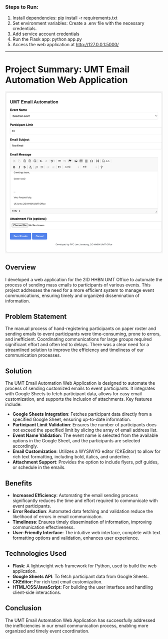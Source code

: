 ### Steps to Run:
1. Install dependencies: pip install -r requirements.txt
2. Set environment variables: Create a .env file with the necessary credentials.
3. Add service account credentials
4. Run the Flask app: python app.py
5. Access the web application at http://127.0.0.1:5000/
-----
# Project Summary: UMT Email Automation Web Application
![screenshot](screenshot.png)
## Overview
I developed a web application for the 2ID HHBN UMT Office to automate the process of sending mass emails to participants of various events. This project addresses the need for a more efficient system to manage event communications, ensuring timely and organized dissemination of information.

## Problem Statement
The manual process of hand-registering participants on paper roster and sending emails to event participants were time-consuming, prone to errors, and inefficient. Coordinating communications for large groups required significant effort and often led to delays. There was a clear need for a streamlined solution to improve the efficiency and timeliness of our communication processes.

## Solution
The UMT Email Automation Web Application is designed to automate the process of sending customized emails to event participants. It integrates with Google Sheets to fetch participant data, allows for easy email customization, and supports the inclusion of attachments. Key features include:

- **Google Sheets Integration**: Fetches participant data directly from a specified Google Sheet, ensuring up-to-date information.
- **Participant Limit Validation**: Ensures the number of participants does not exceed the specified limit by slicing the array of email address list.
- **Event Name Validation**: The event name is selected from the available options in the Google Sheet, and the participants are selected accordingly.
- **Email Customization**: Utilizes a WYSIWYG editor (CKEditor) to allow for rich text formatting, including bold, italics, and underline.
- **Attachment Support**: Provides the option to include flyers, pdf guides, or schedule in the emails.

## Benefits
- **Increased Efficiency**: Automating the email sending process significantly reduces the time and effort required to communicate with event participants.
- **Error Reduction**: Automated data fetching and validation reduce the likelihood of errors in email communication.
- **Timeliness**: Ensures timely dissemination of information, improving communication effectiveness.
- **User-Friendly Interface**: The intuitive web interface, complete with text formatting options and validation, enhances user experience.

## Technologies Used
- **Flask**: A lightweight web framework for Python, used to build the web application.
- **Google Sheets API**: To fetch participant data from Google Sheets.
- **CKEditor**: For rich text email customization.
- **HTML/CSS/JavaScript**: For building the user interface and handling client-side interactions.

## Conclusion
The UMT Email Automation Web Application has successfully addressed the inefficiencies in our email communication process, enabling more organized and timely event coordination.
